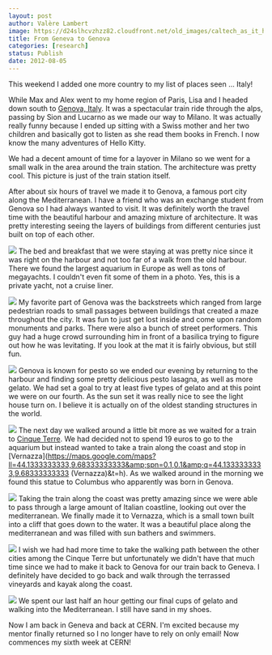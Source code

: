 ```yaml
---
layout: post
author: Valère Lambert
image: https://d24slhcvzhzz82.cloudfront.net/old_images/caltech_as_it_happens/6a0105349b8251970b017743c9d5f6970d.jpg
title: From Geneva to Genova 
categories: [research]
status: Publish
date: 2012-08-05
---
```



This weekend I added one more country to my list of places seen ... Italy!

While Max and Alex went to my home region of Paris, Lisa and I headed down south to [Genova, Italy](https://whc.unesco.org/en/list/1211). It was a spectacular train ride through the alps, passing by Sion and Lucarno as we made our way to Milano. It was actually really funny because I ended up sitting with a Swiss mother and her two children and basically got to listen as she read them books in French. I now know the many adventures of Hello Kitty.

We had a decent amount of time for a layover in Milano so we went for a small walk in the area around the train station. The architecture was pretty cool. This picture is just of the train station itself.

After about six hours of travel we made it to Genova, a famous port city along the Mediterranean. I have a friend who was an exchange student from Genova so I had always wanted to visit. It was definitely worth the travel time with the beautiful harbour and amazing mixture of architecture. It was pretty interesting seeing the layers of buildings from different centuries just built on top of each other.


![](https://d24slhcvzhzz82.cloudfront.net/old_images/caltech_as_it_happens/6a0105349b8251970b017743c9db65970d.jpg)
The bed and breakfast that we were staying at was pretty nice since it was right on the harbour and not too far of a walk from the old harbour. There we found the largest aquarium in Europe as well as tons of megayachts. I couldn't even fit some of them in a photo. Yes, this is a private yacht, not a cruise liner.


![](https://d24slhcvzhzz82.cloudfront.net/old_images/caltech_as_it_happens/6a0105349b8251970b016768eeaad3970b.jpg)
My favorite part of Genova was the backstreets which ranged from large pedestrian roads to small passages between buildings that created a maze throughout the city. It was fun to just get lost inside and come upon random monuments and parks. There were also a bunch of street performers. This guy had a huge crowd surrounding him in front of a basilica trying to figure out how he was levitating. If you look at the mat it is fairly obvious, but still fun.


![](https://d24slhcvzhzz82.cloudfront.net/old_images/caltech_as_it_happens/6a0105349b8251970b017616e3666f970c.jpg)
Genova is known for pesto so we ended our evening by returning to the harbour and finding some pretty delicious pesto lasagna, as well as more gelato. We had set a goal to try at least five types of gelato and at this point we were on our fourth. As the sun set it was really nice to see the light house turn on. I believe it is actually on of the oldest standing structures in the world.


![](https://d24slhcvzhzz82.cloudfront.net/old_images/caltech_as_it_happens/6a0105349b8251970b016768eeb5a3970b.jpg)
The next day we walked around a little bit more as we waited for a train to [Cinque Terre](https://en.wikipedia.org/wiki/Cinque_Terre). We had decided not to spend 19 euros to go to the aquarium but instead wanted to take a train along the coast and stop in [Vernazza](https://maps.google.com/maps?ll=44.1333333333,9.68333333333&amp;spn=0.1,0.1&amp;q=44.1333333333,9.68333333333 (Vernazza)&amp;t=h). As we walked around in the morning we found this statue to Columbus who apparently was born in Genova.


![](https://d24slhcvzhzz82.cloudfront.net/old_images/caltech_as_it_happens/6a0105349b8251970b017743c9dd7a970d.jpg)
Taking the train along the coast was pretty amazing since we were able to pass through a large amount of Italian coastline, looking out over the mediterranean. We finally made it to Vernazza, which is a small town built into a cliff that goes down to the water. It was a beautiful place along the mediterranean and was filled with sun bathers and swimmers.


![](https://d24slhcvzhzz82.cloudfront.net/old_images/caltech_as_it_happens/6a0105349b8251970b017616e36ef6970c.jpg)
I wish we had had more time to take the walking path between the other cities among the Cinque Terre but unfortunately we didn't have that much time since we had to make it back to Genova for our train back to Geneva. I definitely have decided to go back and walk through the terrassed vineyards and kayak along the coast.


![](https://d24slhcvzhzz82.cloudfront.net/old_images/caltech_as_it_happens/6a0105349b8251970b017616e3ade3970c.jpg)
We spent our last half an hour getting our final cups of gelato and walking into the Mediterranean. I still have sand in my shoes.

Now I am back in Geneva and back at CERN. I'm excited because my mentor finally returned so I no longer have to rely on only email! Now commences my sixth week at CERN!

